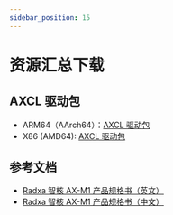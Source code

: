```yaml
---
sidebar_position: 15
---
```


# 资源汇总下载

## AXCL 驱动包

- ARM64（AArch64）：[AXCL 驱动包](https://dl.radxa.com/aicore/ax_m1/axcl_host_aarch64_V3.6.5_20250908154509_NO4973.deb)
- X86 (AMD64): [AXCL 驱动包](https://dl.radxa.com/aicore/ax_m1/axcl_host_x86_64_V3.6.5_20250908154509_NO4973.deb)

## 参考文档

- [Radxa 智核 AX-M1 产品规格书（英文）](https://dl.radxa.com/aicore/ax_m1/radxa_aicore_ax_m1_product_brief_en.pdf)
- [Radxa 智核 AX-M1 产品规格书（中文）](https://dl.radxa.com/aicore/ax_m1/radxa_aicore_ax_m1_product_brief_zh.pdf)
